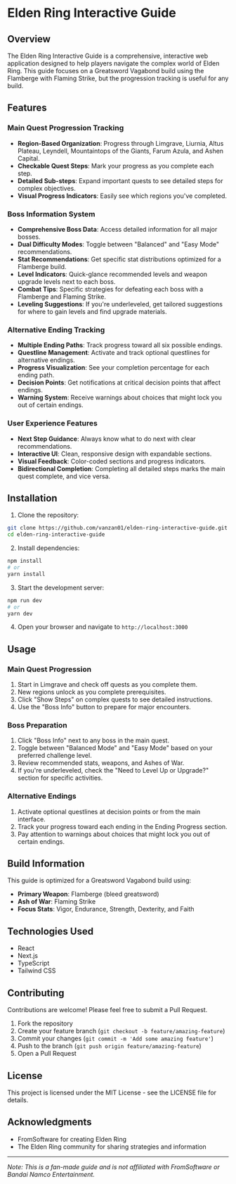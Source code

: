 # Elden Ring Interactive Guide

## Overview

The Elden Ring Interactive Guide is a comprehensive, interactive web application designed to help players navigate the complex world of Elden Ring. This guide focuses on a Greatsword Vagabond build using the Flamberge with Flaming Strike, but the progression tracking is useful for any build.

## Features

### Main Quest Progression Tracking
- **Region-Based Organization**: Progress through Limgrave, Liurnia, Altus Plateau, Leyndell, Mountaintops of the Giants, Farum Azula, and Ashen Capital.
- **Checkable Quest Steps**: Mark your progress as you complete each step.
- **Detailed Sub-steps**: Expand important quests to see detailed steps for complex objectives.
- **Visual Progress Indicators**: Easily see which regions you've completed.

### Boss Information System
- **Comprehensive Boss Data**: Access detailed information for all major bosses.
- **Dual Difficulty Modes**: Toggle between "Balanced" and "Easy Mode" recommendations.
- **Stat Recommendations**: Get specific stat distributions optimized for a Flamberge build.
- **Level Indicators**: Quick-glance recommended levels and weapon upgrade levels next to each boss.
- **Combat Tips**: Specific strategies for defeating each boss with a Flamberge and Flaming Strike.
- **Leveling Suggestions**: If you're underleveled, get tailored suggestions for where to gain levels and find upgrade materials.

### Alternative Ending Tracking
- **Multiple Ending Paths**: Track progress toward all six possible endings.
- **Questline Management**: Activate and track optional questlines for alternative endings.
- **Progress Visualization**: See your completion percentage for each ending path.
- **Decision Points**: Get notifications at critical decision points that affect endings.
- **Warning System**: Receive warnings about choices that might lock you out of certain endings.

### User Experience Features
- **Next Step Guidance**: Always know what to do next with clear recommendations.
- **Interactive UI**: Clean, responsive design with expandable sections.
- **Visual Feedback**: Color-coded sections and progress indicators.
- **Bidirectional Completion**: Completing all detailed steps marks the main quest complete, and vice versa.

## Installation

1. Clone the repository:
```bash
git clone https://github.com/vanzan01/elden-ring-interactive-guide.git
cd elden-ring-interactive-guide
```

2. Install dependencies:
```bash
npm install
# or
yarn install
```
3. Start the development server:
```bash
npm run dev
# or
yarn dev
```

4. Open your browser and navigate to `http://localhost:3000`

## Usage

### Main Quest Progression
1. Start in Limgrave and check off quests as you complete them.
2. New regions unlock as you complete prerequisites.
3. Click "Show Steps" on complex quests to see detailed instructions.
4. Use the "Boss Info" button to prepare for major encounters.

### Boss Preparation
1. Click "Boss Info" next to any boss in the main quest.
2. Toggle between "Balanced Mode" and "Easy Mode" based on your preferred challenge level.
3. Review recommended stats, weapons, and Ashes of War.
4. If you're underleveled, check the "Need to Level Up or Upgrade?" section for specific activities.

### Alternative Endings
1. Activate optional questlines at decision points or from the main interface.
2. Track your progress toward each ending in the Ending Progress section.
3. Pay attention to warnings about choices that might lock you out of certain endings.

## Build Information

This guide is optimized for a Greatsword Vagabond build using:
- **Primary Weapon**: Flamberge (bleed greatsword)
- **Ash of War**: Flaming Strike
- **Focus Stats**: Vigor, Endurance, Strength, Dexterity, and Faith

## Technologies Used

- React
- Next.js
- TypeScript
- Tailwind CSS

## Contributing

Contributions are welcome! Please feel free to submit a Pull Request.

1. Fork the repository
2. Create your feature branch (`git checkout -b feature/amazing-feature`)
3. Commit your changes (`git commit -m 'Add some amazing feature'`)
4. Push to the branch (`git push origin feature/amazing-feature`)
5. Open a Pull Request

## License

This project is licensed under the MIT License - see the LICENSE file for details.

## Acknowledgments

- FromSoftware for creating Elden Ring
- The Elden Ring community for sharing strategies and information

---

*Note: This is a fan-made guide and is not affiliated with FromSoftware or Bandai Namco Entertainment.* 
